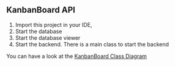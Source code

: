 ## KanbanBoard API

1. Import this project in your IDE, 
2. Start the database
3. Start the database viewer
4. Start the backend. There is a main class to start the backend

You can have a look at the [KanbanBoard Class Diagram](https://drive.google.com/file/d/1IRkcH4XR_PGaDw5jp9CDikefMnfvkEbJ/view?usp=sharing)
